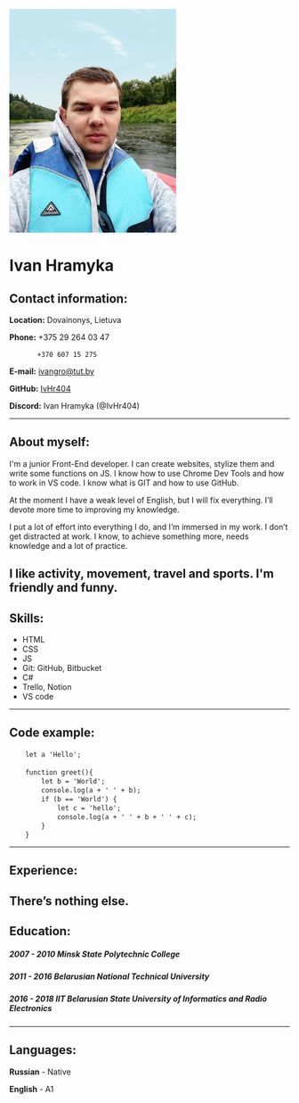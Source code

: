 ![My Photo](/img/photo.jpg)

# Ivan Hramyka

## Contact information:

**Location:** Dovainonys, Lietuva

**Phone:** +375 29 264 03 47

           +370 607 15 275

**E-mail:** ivangro@tut.by

**GitHub:** [IvHr404](https://github.com/IvHr404)

**Discord:** Ivan Hramyka (@IvHr404)

---

## About myself:

I'm a junior Front-End developer. I can create websites, stylize them and write some functions on JS. I know how to use Chrome Dev Tools and how to work in VS code. I know what is GIT and how to use GitHub.

At the moment I have a weak level of English, but I will fix everything. I’ll devote more time to improving my knowledge.

I put a lot of effort into everything I do, and I’m immersed in my work. I don’t get distracted at work. I know, to achieve something more, needs knowledge and a lot of practice.

## I like activity, movement, travel and sports. I'm friendly and funny.

## Skills:

- HTML
- CSS
- JS
- Git: GitHub, Bitbucket
- C#
- Trello, Notion
- VS code

---

## Code example:

```
    let a 'Hello';

    function greet(){
        let b = 'World';
        console.log(a + ' ' + b);
        if (b == 'World') {
            let c = 'hello';
            console.log(a + ' ' + b + ' ' + c);
        }
    }
```

---

## Experience:

## There’s nothing else.

## Education:

##### 2007 - 2010 Minsk State Polytechnic College

##### 2011 - 2016 Belarusian National Technical University

##### 2016 - 2018 IIT Belarusian State University of Informatics and Radio Electronics

---

## Languages:

**Russian** - Native

**English** - A1
